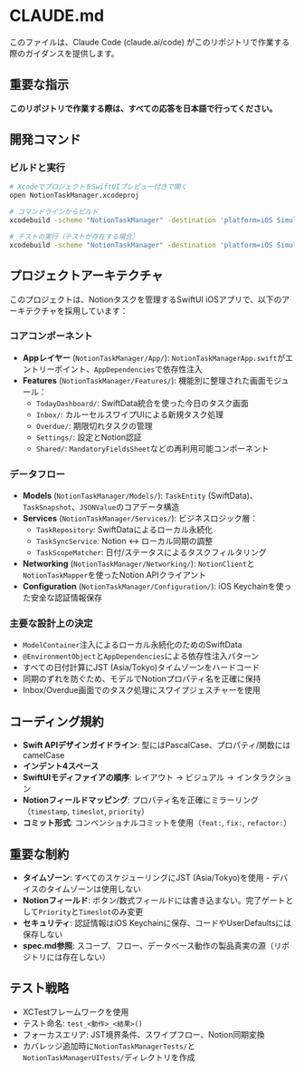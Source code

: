 # CLAUDE.md

このファイルは、Claude Code (claude.ai/code) がこのリポジトリで作業する際のガイダンスを提供します。

## 重要な指示
**このリポジトリで作業する際は、すべての応答を日本語で行ってください。**

## 開発コマンド

### ビルドと実行
```bash
# XcodeでプロジェクトをSwiftUIプレビュー付きで開く
open NotionTaskManager.xcodeproj

# コマンドラインからビルド  
xcodebuild -scheme "NotionTaskManager" -destination 'platform=iOS Simulator,name=iPhone 15' build

# テストの実行（テストが存在する場合）
xcodebuild -scheme "NotionTaskManager" -destination 'platform=iOS Simulator,name=iPhone 15' test
```

## プロジェクトアーキテクチャ

このプロジェクトは、Notionタスクを管理するSwiftUI iOSアプリで、以下のアーキテクチャを採用しています：

### コアコンポーネント
- **Appレイヤー** (`NotionTaskManager/App/`): `NotionTaskManagerApp.swift`がエントリーポイント、`AppDependencies`で依存性注入
- **Features** (`NotionTaskManager/Features/`): 機能別に整理された画面モジュール：
  - `TodayDashboard/`: SwiftData統合を使った今日のタスク画面
  - `Inbox/`: カルーセルスワイプUIによる新規タスク処理  
  - `Overdue/`: 期限切れタスクの管理
  - `Settings/`: 設定とNotion認証
  - `Shared/`: `MandatoryFieldsSheet`などの再利用可能コンポーネント

### データフロー
- **Models** (`NotionTaskManager/Models/`): `TaskEntity` (SwiftData)、`TaskSnapshot`、`JSONValue`のコアデータ構造
- **Services** (`NotionTaskManager/Services/`): ビジネスロジック層：
  - `TaskRepository`: SwiftDataによるローカル永続化
  - `TaskSyncService`: Notion ↔ ローカル同期の調整  
  - `TaskScopeMatcher`: 日付/ステータスによるタスクフィルタリング
- **Networking** (`NotionTaskManager/Networking/`): `NotionClient`と`NotionTaskMapper`を使ったNotion APIクライアント
- **Configuration** (`NotionTaskManager/Configuration/`): iOS Keychainを使った安全な認証情報保存

### 主要な設計上の決定
- `ModelContainer`注入によるローカル永続化のためのSwiftData
- `@EnvironmentObject`と`AppDependencies`による依存性注入パターン
- すべての日付計算にJST (Asia/Tokyo)タイムゾーンをハードコード
- 同期のずれを防ぐため、モデルでNotionプロパティ名を正確に保持
- Inbox/Overdue画面でのタスク処理にスワイプジェスチャーを使用

## コーディング規約

- **Swift APIデザインガイドライン**: 型にはPascalCase、プロパティ/関数にはcamelCase
- **インデント4スペース**
- **SwiftUIモディファイアの順序**: レイアウト → ビジュアル → インタラクション
- **Notionフィールドマッピング**: プロパティ名を正確にミラーリング（`timestamp`, `timeslot`, `priority`）
- **コミット形式**: コンベンショナルコミットを使用（`feat:`, `fix:`, `refactor:`）

## 重要な制約

- **タイムゾーン**: すべてのスケジューリングにJST (Asia/Tokyo)を使用 - デバイスのタイムゾーンは使用しない
- **Notionフィールド**: ボタン/数式フィールドには書き込まない。完了ゲートとして`Priority`と`Timeslot`のみ変更
- **セキュリティ**: 認証情報はiOS Keychainに保存、コードやUserDefaultsには保存しない
- **spec.md参照**: スコープ、フロー、データベース動作の製品真実の源（リポジトリには存在しない）

## テスト戦略

- XCTestフレームワークを使用
- テスト命名: `test_<動作>_<結果>()`
- フォーカスエリア: JST境界条件、スワイプフロー、Notion同期変換
- カバレッジ追加時に`NotionTaskManagerTests/`と`NotionTaskManagerUITests/`ディレクトリを作成